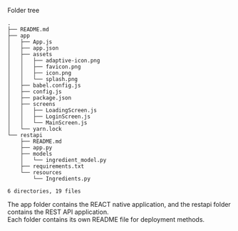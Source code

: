 Folder tree<br>
```
.
├── README.md
├── app
│   ├── App.js
│   ├── app.json
│   ├── assets
│   │   ├── adaptive-icon.png
│   │   ├── favicon.png
│   │   ├── icon.png
│   │   └── splash.png
│   ├── babel.config.js
│   ├── config.js
│   ├── package.json
│   ├── screens
│   │   ├── LoadingScreen.js
│   │   ├── LoginScreen.js
│   │   └── MainScreen.js
│   └── yarn.lock
└── restapi
    ├── README.md
    ├── app.py
    ├── models
    │   └── ingredient_model.py
    ├── requirements.txt
    └── resources
        └── Ingredients.py

6 directories, 19 files
```

The app folder contains the REACT native application, and the restapi folder contains the REST API application. <br>
Each folder contains its own README file for deployment methods. 